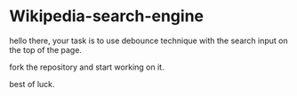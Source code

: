 # Wikipedia-search-engine
hello there, your task is to use debounce technique with the search input on the top of the page.

fork the repository and start working on it.

best of luck.
